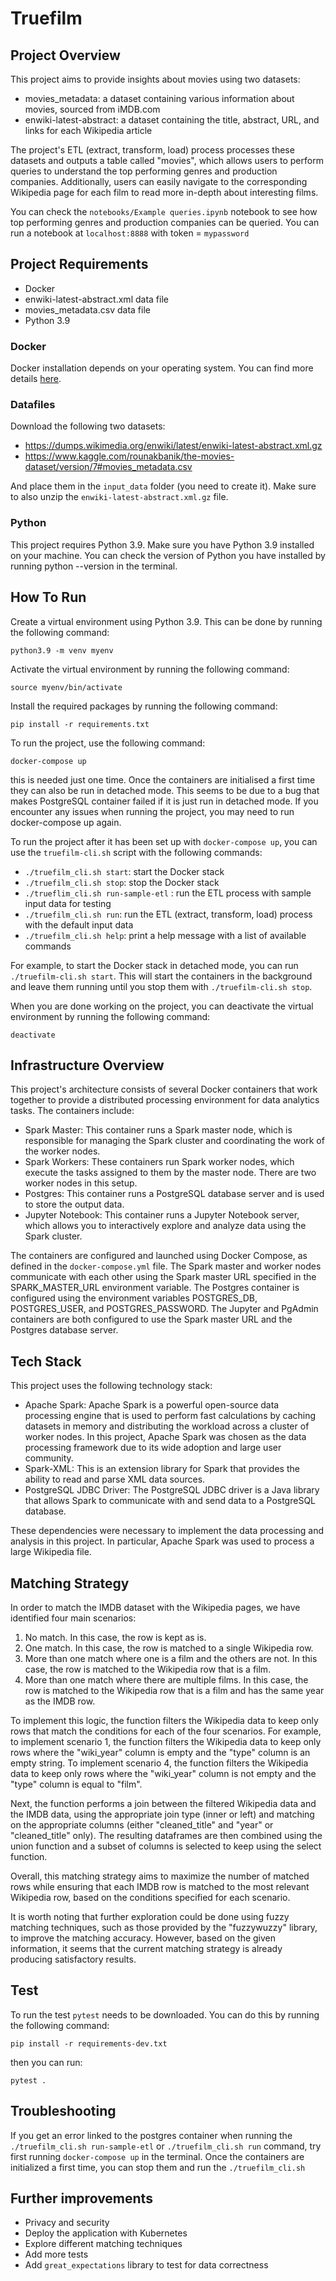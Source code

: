 # Truefilm

## Project Overview
This project aims to provide insights about movies using two datasets:

- movies_metadata: a dataset containing various information about movies, sourced from iMDB.com
- enwiki-latest-abstract: a dataset containing the title, abstract, URL, and links for each Wikipedia article

The project's ETL (extract, transform, load) process processes these datasets and outputs a table called "movies", which allows users to perform queries to understand the top performing genres and production companies.
Additionally, users can easily navigate to the corresponding Wikipedia page for each film to read more in-depth about interesting films.

You can check the `notebooks/Example queries.ipynb` notebook to see how top performing genres and production companies can be queried.
You can run a notebook at `localhost:8888` with token = `mypassword`

## Project Requirements
- Docker
- enwiki-latest-abstract.xml data file
- movies_metadata.csv data file
- Python 3.9

### Docker
Docker installation depends on your operating system. You can find more details [here](https://docs.docker.com/get-docker/).

### Datafiles
Download the following two datasets:
- https://dumps.wikimedia.org/enwiki/latest/enwiki-latest-abstract.xml.gz 
- https://www.kaggle.com/rounakbanik/the-movies-dataset/version/7#movies_metadata.csv

And place them in the `input_data` folder (you need to create it). Make sure to also unzip the `enwiki-latest-abstract.xml.gz` file.

### Python
This project requires Python 3.9.
Make sure you have Python 3.9 installed on your machine. You can check the version of Python you have installed by running python --version in the terminal.

## How To Run
Create a virtual environment using Python 3.9. This can be done by running the following command:

```
python3.9 -m venv myenv
```

Activate the virtual environment by running the following command:
```
source myenv/bin/activate
```

Install the required packages by running the following command:

```
pip install -r requirements.txt
```

To run the project, use the following command:

`docker-compose up`

this is needed just one time. 
Once the containers are initialised a first time they can also be run in detached mode.
This seems to be due to a bug that makes PostgreSQL container failed if it is just run in detached mode.
If you encounter any issues when running the project, you may need to run docker-compose up again.


To run the project after it has been set up with `docker-compose up`, you can use the `truefilm-cli.sh` script with the following commands:

- `./truefilm_cli.sh start`: start the Docker stack
- `./truefilm_cli.sh stop`: stop the Docker stack
- `./trueflim_cli.sh run-sample-etl` : run the ETL process with sample input data for testing
- `./truefilm_cli.sh run`: run the ETL (extract, transform, load) process with the default input data
- `./truefilm_cli.sh help`: print a help message with a list of available commands

For example, to start the Docker stack in detached mode, you can run `./truefilm-cli.sh start`. This will start the containers in the background and leave them running until you stop them with `./truefilm-cli.sh stop`.


When you are done working on the project, you can deactivate the virtual environment by running the following command:

```
deactivate
```

## Infrastructure Overview

This project's architecture consists of several Docker containers that work together to provide a distributed processing environment for data analytics tasks. The containers include:

- Spark Master: This container runs a Spark master node, which is responsible for managing the Spark cluster and coordinating the work of the worker nodes.
- Spark Workers: These containers run Spark worker nodes, which execute the tasks assigned to them by the master node. There are two worker nodes in this setup.
- Postgres: This container runs a PostgreSQL database server and is used to store the output data.
- Jupyter Notebook: This container runs a Jupyter Notebook server, which allows you to interactively explore and analyze data using the Spark cluster.

The containers are configured and launched using Docker Compose, as defined in the `docker-compose.yml` file. 
The Spark master and worker nodes communicate with each other using the Spark master URL specified in the SPARK_MASTER_URL environment variable. The Postgres container is configured using the environment variables POSTGRES_DB, POSTGRES_USER, and POSTGRES_PASSWORD. The Jupyter and PgAdmin containers are both configured to use the Spark master URL and the Postgres database server.


## Tech Stack
This project uses the following technology stack:

- Apache Spark: Apache Spark is a powerful open-source data processing engine that is used to perform fast calculations by caching datasets in memory and distributing the workload across a cluster of worker nodes. In this project, Apache Spark was chosen as the data processing framework due to its wide adoption and large user community.
- Spark-XML: This is an extension library for Spark that provides the ability to read and parse XML data sources.
- PostgreSQL JDBC Driver: The PostgreSQL JDBC driver is a Java library that allows Spark to communicate with and send data to a PostgreSQL database.

These dependencies were necessary to implement the data processing and analysis in this project. In particular, Apache Spark was used to process a large Wikipedia file.


## Matching Strategy

In order to match the IMDB dataset with the Wikipedia pages, we have identified four main scenarios:

1. No match. In this case, the row is kept as is.
2. One match. In this case, the row is matched to a single Wikipedia row.
3. More than one match where one is a film and the others are not. In this case, the row is matched to the Wikipedia row that is a film.
4. More than one match where there are multiple films. In this case, the row is matched to the Wikipedia row that is a film and has the same year as the IMDB row. 

To implement this logic, the function filters the Wikipedia data to keep only rows that match the conditions for each of the four scenarios. For example, to implement scenario 1, the function filters the Wikipedia data to keep only rows where the "wiki_year" column is empty and the "type" column is an empty string. To implement scenario 4, the function filters the Wikipedia data to keep only rows where the "wiki_year" column is not empty and the "type" column is equal to "film".

Next, the function performs a join between the filtered Wikipedia data and the IMDB data, using the appropriate join type (inner or left) and matching on the appropriate columns (either "cleaned_title" and "year" or "cleaned_title" only). The resulting dataframes are then combined using the union function and a subset of columns is selected to keep using the select function.

Overall, this matching strategy aims to maximize the number of matched rows while ensuring that each IMDB row is matched to the most relevant Wikipedia row, based on the conditions specified for each scenario.

It is worth noting that further exploration could be done using fuzzy matching techniques, such as those provided by the "fuzzywuzzy" library, to improve the matching accuracy. However, based on the given information, it seems that the current matching strategy is already producing satisfactory results.



## Test
To run the test `pytest` needs to be downloaded. You can do this by running the following command:

```
pip install -r requirements-dev.txt
```
then you can run:

```pytest .```

## Troubleshooting
If you get an error linked to the postgres container when running the `./truefilm_cli.sh run-sample-etl` or `./truefilm_cli.sh run` command, try first running `docker-compose up` in the terminal.
Once the containers are initialized a first time, you can stop them and run the `./truefilm_cli.sh`

## Further improvements
- Privacy and security
- Deploy the application with Kubernetes
- Explore different matching techniques
- Add more tests
- Add `great_expectations` library to test for data correctness

